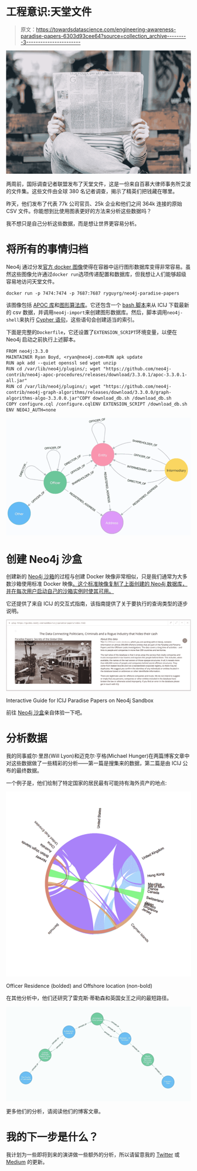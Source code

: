 # 工程意识:天堂文件

> 原文：<https://towardsdatascience.com/engineering-awareness-paradise-papers-6303d93cee64?source=collection_archive---------3----------------------->

![](img/add5d8e545c82d5bb2fa1c47be939c25.png)

两周前，国际调查记者联盟发布了天堂文件，这是一份来自百慕大律师事务所艾波的文件集。这些文件由全球 380 名记者调查，揭示了精英们把钱藏在哪里。

昨天，他们发布了代表 77k 公司官员、25k 企业和他们之间 364k 连接的原始 CSV 文件。你能想到比使用图表更好的方法来分析这些数据吗？

我不想只是自己分析这些数据，而是想让世界更容易分析。

# 将所有的事情归档

Neo4j 通过分发[官方 docker 图像](http://hub.docker.com/_/neo4j/)使得在容器中运行图形数据库变得非常容易。虽然这些图像允许通过`docker run`选项传递配置和数据库，但我想让人们能够超级容易地访问天堂文件。

```
docker run -p 7474:7474 -p 7687:7687 ryguyrg/neo4j-paradise-papers
```

该图像包括 [APOC 库](https://github.com/neo4j-contrib/neo4j-apoc-procedures)和[图形算法库](https://github.com/neo4j-contrib/neo4j-graph-algorithms)。它还包含一个 [bash 脚本](https://github.com/ryguyrg/paradise-neo4j/blob/master/download_db.sh)来从 ICIJ 下载最新的 csv 数据，并调用`neo4j-import`来创建图形数据库。然后，脚本调用`neo4j-shell`来执行 [Cypher 语句](https://github.com/ryguyrg/paradise-neo4j/blob/master/configure.cql)，这些语句会创建适当的索引。

下面是完整的`Dockerfile`，它还设置了`EXTENSION_SCRIPT`环境变量，以便在 Neo4j 启动之前执行上述脚本。

```
FROM neo4j:3.3.0
MAINTAINER Ryan Boyd, <ryan@neo4j.com>RUN apk update
RUN apk add --quiet openssl sed wget unzip
RUN cd /var/lib/neo4j/plugins/; wget "https://github.com/neo4j-contrib/neo4j-apoc-procedures/releases/download/3.3.0.1/apoc-3.3.0.1-all.jar"
RUN cd /var/lib/neo4j/plugins/; wget "https://github.com/neo4j-contrib/neo4j-graph-algorithms/releases/download/3.3.0.0/graph-algorithms-algo-3.3.0.0.jar"COPY download_db.sh /download_db.sh
COPY configure.cql /configure.cqlENV EXTENSION_SCRIPT /download_db.sh
ENV NEO4J_AUTH=none
```

![](img/395fe6a4b9ace7823803df48779952b1.png)

# 创建 Neo4j 沙盒

创建新的 [Neo4j 沙箱](https://neo4j.com/sandbox/)的过程与创建 Docker 映像非常相似，只是我们通常为大多数沙箱使用标准 Docker 映像[。这个标准映像复制了上面创建的 Neo4j 数据库，并在每次用户启动自己的沙箱实例时使其可用。](https://hub.docker.com/r/ryguyrg/neo4j-sandbox-3.3/)

它还提供了来自 ICIJ 的交互式指南，该指南提供了关于要执行的查询类型的逐步说明。

![](img/1bb98db62bfcf7e3b69ac0246d99d9ab.png)

Interactive Guide for ICIJ Paradise Papers on Neo4j Sandbox

前往 [Neo4j 沙盒](https://neo4j.com/sandbox)亲自体验一下吧。

# 分析数据

我的同事威尔·里昂(Will Lyon)和迈克尔·亨格(Michael Hunger)在两篇博客文章中对这些数据做了一些精彩的分析——第一篇是搜集来的数据，第二篇是由 ICIJ 公布的最终数据。

一个例子是，他们绘制了特定国家的居民最有可能持有海外资产的地点:

![](img/6b8d5d1a1eb62caaf50faa157c6217a5.png)

Officer Residence (bolded) and Offshore location (non-bold)

在其他分析中，他们还研究了雷克斯·蒂勒森和英国女王之间的最短路径。

![](img/1dea1e41695adef0e29eb55a6f6c43ac.png)

更多他们的分析，请阅读他们的博客文章。

# 我的下一步是什么？

我计划为一些即将到来的演讲做一些额外的分析，所以请留意我的 [Twitter](http://twitter.com/ryguyrg) 或 [Medium](https://medium.com/@ryguyrg) 的更新。